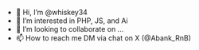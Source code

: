- 👋 Hi, I’m @whiskey34
- 👀 I’m interested in PHP, JS, and Ai
- 💞️ I’m looking to collaborate on ...
- 📫 How to reach me DM via chat on X (@Abank_RnB)

<!---
whiskey34/whiskey34 is a ✨ special ✨ repository because its `README.md` (this file) appears on your GitHub profile.
You can click the Preview link to take a look at your changes.
--->
